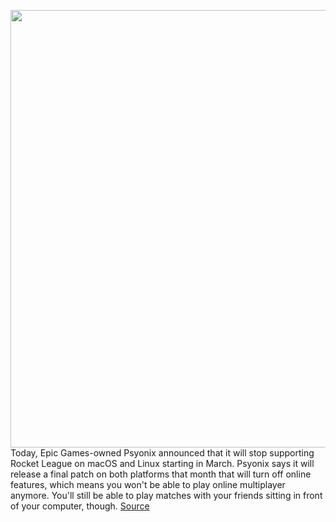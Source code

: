 <img src='https://cdn.vox-cdn.com/thumbor/ip0jnAYtYlQJaD-zyQEKnsZ54ds=/0x0:1920x1080/1200x800/filters:focal(942x430:1248x736)/cdn.vox-cdn.com/uploads/chorus_image/image/66156314/rl_gameplay_june_2018_3_26.f44ca8609585ba611e1277fc600f5cc1.0.jpg' width='700px' /><br/>
Today, Epic Games-owned Psyonix announced that it will stop supporting Rocket League on macOS and Linux starting in March. Psyonix says it will release a final patch on both platforms that month that will turn off online features, which means you won't be able to play online multiplayer anymore. You'll still be able to play matches with your friends sitting in front of your computer, though.
<a href='https://www.theverge.com/2020/1/23/21078989/rocket-league-macos-linux-march-epic-games-online-multiplayer'> Source <a/>